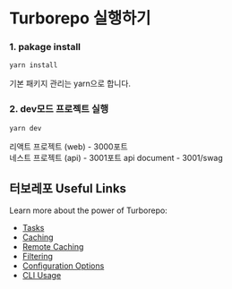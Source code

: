 # Turborepo 실행하기

### 1. pakage install

```sh
yarn install
```

기본 패키지 관리는 yarn으로 합니다.

### 2. dev모드 프로젝트 실행

```sh
yarn dev
```

리액트 프로젝트 (web) - 3000포트  
네스트 프로젝트 (api) - 3001포트
api document - 3001/swag

## 터보레포 Useful Links

Learn more about the power of Turborepo:

- [Tasks](https://turbo.build/repo/docs/core-concepts/monorepos/running-tasks)
- [Caching](https://turbo.build/repo/docs/core-concepts/caching)
- [Remote Caching](https://turbo.build/repo/docs/core-concepts/remote-caching)
- [Filtering](https://turbo.build/repo/docs/core-concepts/monorepos/filtering)
- [Configuration Options](https://turbo.build/repo/docs/reference/configuration)
- [CLI Usage](https://turbo.build/repo/docs/reference/command-line-reference)
